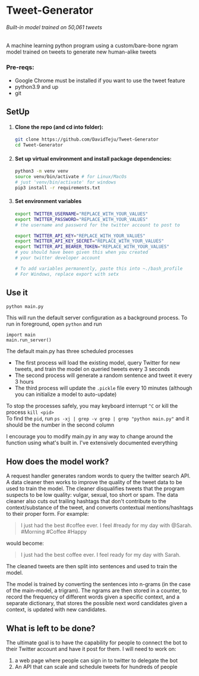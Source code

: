 # Tweet-Generator

###### Built-in model trained on 50,061 tweets

<!-- TODO: add how to use -->
A machine learning python program using a custom/bare-bone ngram model trained on tweets to generate new human-alike
tweets

### Pre-reqs:

- Google Chrome must be installed if you want to use the tweet feature
- python3.9 and up
- git

## SetUp

1. #### Clone the repo (and cd into folder):
    ```zsh
    git clone https://github.com/DavidTeju/Tweet-Generator
    cd Tweet-Generator
    ```
2. #### Set up virtual environment and install package dependencies:
    ```zsh
    python3 -m venv venv
    source venv/bin/activate # for Linux/MacOs
   # just 'venv/bin/activate' for windows
    pip3 install -r requirements.txt
    ```
3. #### Set environment variables
    ```zsh
   export TWITTER_USERNAME="REPLACE_WITH_YOUR_VALUES"
   export TWITTER_PASSWORD="REPLACE_WITH_YOUR_VALUES"
   # the username and password for the twitter account to post to
   
   export TWITTER_API_KEY="REPLACE_WITH_YOUR_VALUES"
   export TWITTER_API_KEY_SECRET="REPLACE_WITH_YOUR_VALUES"
   export TWITTER_API_BEARER_TOKEN="REPLACE_WITH_YOUR_VALUES"
   # you should have been given this when you created 
   # your twitter developer account
   
   # To add variables permanently, paste this into ~./bash_profile
   # For Windows, replace export with setx
    ```

## Use it

```zsh
python main.py
```
This will run the default server configuration as a background process. To run in foreground, open `python` and run
```pycon
import main
main.run_server()
```

The default main.py has three scheduled processes

- The first process will load the existing model, query Twitter for new tweets, and train the model on queried tweets
  every 3 seconds
- The second process will generate a random sentence and tweet it every 3 hours
- The third process will update the `.pickle` file every 10 minutes (although you can initialize a model to auto-update)

To stop the processes safely, you may keyboard interrupt `^C` or kill the process `kill <pid>`  
To find the `pid`, run `ps -xj | grep -v grep | grep "python main.py"` and it should be the number in the second column

I encourage you to modify main.py in any way to change around the function using what's built in. I've extensively
documented everything

## How does the model work?

A request handler generates random words to query the twitter search API. A data cleaner then works to improve the
quality of the tweet
data to be used to train the model. The cleaner disqualifies tweets that the program suspects to be low quality: vulgar,
sexual, too short
or spam. The data cleaner also cuts out trailing hashtags that don't contribute to the context/substance of the tweet,
and converts contextual
mentions/hashtags to their proper form. For example:
> I just had the best #coffee ever. I feel #ready for my day with @Sarah. #Morning #Coffee #Happy

would become:
> I just had the best coffee ever. I feel ready for my day with Sarah.

The cleaned tweets are then split into sentences and used to train the model.

The model is trained by converting the sentences into n-grams (in the case of the main-model, a trigram). The ngrams are
then stored in a
counter, to record the frequency of different words given a specific context, and a separate dictionary, that stores the
possible next
word candidates given a context, is updated with new candidates.

## What is left to be done?

The ultimate goal is to have the capability for people to connect the bot to their Twitter account and have it post for them. I will need to work on:

1. a web page where people can sign in to twitter to delegate the bot
2. An API that can scale and schedule tweets for hundreds of people
